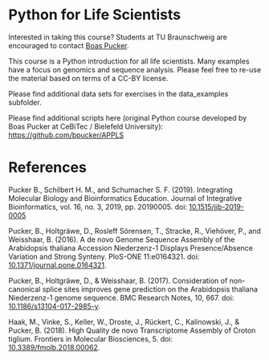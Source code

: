# Python for Life Scientists

Interested in taking this course? Students at TU Braunschweig are encouraged to contact [Boas Pucker](https://www.tu-braunschweig.de/en/ifp/pbb/contact).

This course is a Python introduction for all life scientists. Many examples have a focus on genomics and sequence analysis. Please feel free to re-use the material based on terms of a CC-BY license.

Please find additional data sets for exercises in the data_examples subfolder.

Please find additional scripts here (original Python course developed by Boas Pucker at CeBiTec / Bielefeld University):
https://github.com/bpucker/APPLS



# References

Pucker B., Schilbert H. M., and Schumacher S. F. (2019). Integrating Molecular Biology and Bioinformatics Education. Journal of Integrative Bioinformatics, vol. 16, no. 3, 2019, pp. 20190005. doi: [10.1515/jib-2019-0005](https://doi.org/10.1515/jib-2019-0005)

Pucker, B., Holtgräwe, D., Rosleff Sörensen, T., Stracke, R., Viehöver, P., and Weisshaar, B. (2016). A de novo Genome Sequence Assembly of the Arabidopsis thaliana Accession Niederzenz-1 Displays Presence/Absence Variation and Strong Synteny. PloS-ONE 11:e0164321. doi: [10.1371/journal.pone.0164321](https://doi.org/10.1371/journal.pone.0164321).

Pucker, B., Holtgräwe, D., & Weisshaar, B. (2017). Consideration of non-canonical splice sites improves gene prediction on the Arabidopsis thaliana Niederzenz-1 genome sequence. BMC Research Notes, 10, 667. doi: [10.1186/s13104-017-2985-y](https://doi.org/10.1186/s13104-017-2985-y).

Haak, M., Vinke, S., Keller, W., Droste, J., Rückert, C., Kalinowski, J., & Pucker, B. (2018). High Quality de novo Transcriptome Assembly of Croton tiglium. Frontiers in Molecular Biosciences, 5. doi: [10.3389/fmolb.2018.00062](https://doi.org/10.3389/fmolb.2018.00062).
